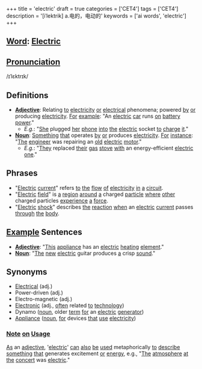 +++
title = 'electric'
draft = true
categories = ['CET4']
tags = ['CET4']
description = '[iˈlektrik] a.电的，电动的'
keywords = ['ai words', 'electric']
+++

## [Word](/post/word/): [Electric](/post/electric/)

## [Pronunciation](/post/pronunciation/)
/ɪˈlɛktrɪk/

## Definitions
- **[Adjective](/post/adjective/)**: Relating [to](/post/to/) [electricity](/post/electricity/) [or](/post/or/) [electrical](/post/electrical/) phenomena; powered [by](/post/by/) [or](/post/or/) producing [electricity](/post/electricity/). [For](/post/for/) [example](/post/example/): "An [electric](/post/electric/) [car](/post/car/) runs [on](/post/on/) [battery](/post/battery/) [power](/post/power/)."
  - _E.g._: "[She](/post/she/) plugged [her](/post/her/) [phone](/post/phone/) [into](/post/into/) [the](/post/the/) [electric](/post/electric/) socket [to](/post/to/) [charge](/post/charge/) [it](/post/it/)."
- **[Noun](/post/noun/)**: [Something](/post/something/) [that](/post/that/) operates [by](/post/by/) [or](/post/or/) produces [electricity](/post/electricity/). [For](/post/for/) [instance](/post/instance/): "[The](/post/the/) [engineer](/post/engineer/) was repairing an [old](/post/old/) [electric](/post/electric/) [motor](/post/motor/)."
  - _E.g._: "[They](/post/they/) replaced [their](/post/their/) [gas](/post/gas/) [stove](/post/stove/) [with](/post/with/) an energy-efficient [electric](/post/electric/) [one](/post/one/)."

## Phrases
- "[Electric](/post/electric/) [current](/post/current/)" refers [to](/post/to/) [the](/post/the/) [flow](/post/flow/) [of](/post/of/) [electricity](/post/electricity/) [in](/post/in/) [a](/post/a/) [circuit](/post/circuit/).
- "[Electric](/post/electric/) [field](/post/field/)" is [a](/post/a/) [region](/post/region/) [around](/post/around/) [a](/post/a/) charged [particle](/post/particle/) [where](/post/where/) [other](/post/other/) charged particles [experience](/post/experience/) [a](/post/a/) [force](/post/force/).
- "[Electric](/post/electric/) [shock](/post/shock/)" describes [the](/post/the/) [reaction](/post/reaction/) [when](/post/when/) an [electric](/post/electric/) [current](/post/current/) passes [through](/post/through/) [the](/post/the/) [body](/post/body/).
  
## [Example](/post/example/) Sentences
- **[Adjective](/post/adjective/)**: "[This](/post/this/) [appliance](/post/appliance/) has an [electric](/post/electric/) [heating](/post/heating/) [element](/post/element/)."
- **[Noun](/post/noun/)**: "[The](/post/the/) [new](/post/new/) [electric](/post/electric/) guitar produces [a](/post/a/) crisp [sound](/post/sound/)."

## Synonyms
- [Electrical](/post/electrical/) (adj.)
- Power-driven (adj.)
- Electro-magnetic (adj.)
- [Electronic](/post/electronic/) (adj., [often](/post/often/) related [to](/post/to/) [technology](/post/technology/))
- Dynamo ([noun](/post/noun/), older [term](/post/term/) [for](/post/for/) an [electric](/post/electric/) [generator](/post/generator/))
- [Appliance](/post/appliance/) ([noun](/post/noun/), [for](/post/for/) devices [that](/post/that/) [use](/post/use/) [electricity](/post/electricity/)) 

### [Note](/post/note/) [on](/post/on/) [Usage](/post/usage/)
[As](/post/as/) an [adjective](/post/adjective/), '[electric](/post/electric/)' [can](/post/can/) [also](/post/also/) [be](/post/be/) [used](/post/used/) metaphorically [to](/post/to/) [describe](/post/describe/) [something](/post/something/) [that](/post/that/) generates excitement [or](/post/or/) [energy](/post/energy/), e.g., "[The](/post/the/) [atmosphere](/post/atmosphere/) [at](/post/at/) [the](/post/the/) [concert](/post/concert/) was [electric](/post/electric/)."
